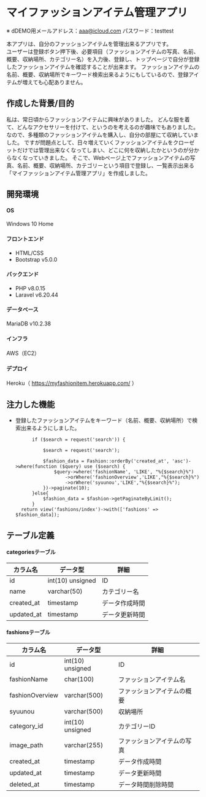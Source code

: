# マイファッションアイテム管理アプリ
※ dDEMO用メールアドレス：aaa@icloud.com     パスワード：testtest


本アプリは、自分のファッションアイテムを管理出来るアプリです。\
ユーザーは登録ボタン押下後、必要項目（ファッションアイテムの写真、名前、概要、収納場所、カテゴリー名）を入力後、登録し、トップページで自分が登録したファッションアイテムを確認することが出来ます。
ファッションアイテムの名前、概要、収納場所でキーワード検索出来るようにもしているので、登録アイテムが増えても心配ありません。


## 作成した背景/目的

私は、常日頃からファッションアイテムに興味がありました。
どんな服を着て、どんなアクセサリーを付けて、というのを考えるのが趣味でもありました。
なので、多種類のファッションアイテムを購入し、自分の部屋にて収納していました。
ですが問題点として、日々増えていくファッションアイテムをクローゼットだけでは管理出来なくなってしまい、どこに何を収納したかというのが分からなくなっていきました。
そこで、Webページ上でファッションアイテムの写真、名前、概要、収納場所、カテゴリーという項目で登録し、一覧表示出来る「マイファッションアイテム管理アプリ」を作成しました。


## 開発環境
#### OS
Windows 10 Home

#### フロントエンド
- HTML/CSS
- Bootstrap v5.0.0

#### バックエンド
- PHP v8.0.15
- Laravel v6.20.44

#### データベース
MariaDB v10.2.38

#### インフラ
AWS（EC2）

#### デプロイ
Heroku（ https://myfashionitem.herokuapp.com/ ）


## 注力した機能
- 登録したファッションアイテムをキーワード（名前、概要、収納場所）で検索出来るようにしました。
            
            if ($search = request('search')) {
                
                $search = request('search');
                
                $fashion_data = Fashion::orderBy('created_at', 'asc')->where(function ($query) use ($search) {
                    $query->where('fashionName', 'LIKE', "%{$search}%")
                        ->orWhere('fashionOverview','LIKE',"%{$search}%")
                        ->orWhere('syuunou','LIKE',"%{$search}%");
                })->paginate(10);
            }else{
                $fashion_data = $fashion->getPaginateByLimit();
            }
        return view('fashions/index')->with(['fashions' => $fashion_data]);
 




## テーブル定義
#### categoriesテーブル
|  カラム名  |  データ型  |  詳細  |
| ---- | ---- | ---- |
|  id  |  int(10) unsigned  |  ID  |
|  name  |  varchar(50)   |   カテゴリー名  |
|  created_at  |  timestamp  |  データ作成時間  |
|  updated_at |  timestamp  |  データ更新時間  |


#### fashionsテーブル
|  カラム名  |  データ型  |  詳細  |
| ---- | ---- | ---- |
|  id  |  int(10) unsigned   |  ID  |
|  fashionName  |  char(100)  |  ファッションアイテム名  |
|  fashionOverview  |  varchar(500)  |  ファッションアイテムの概要  |
|  syuunou  |  varchar(500)  |  収納場所  |
|  category_id  |  int(10) unsigned  |  カテゴリーID  |
|  image_path  |  varchar(255)  |  ファッションアイテムの写真  |
|  created_at  |  timestamp  |  データ作成時間  |
|  updated_at |  timestamp  |  データ更新時間  |
|  deleted_at |  timestamp  |  データ時間削除時間  |

